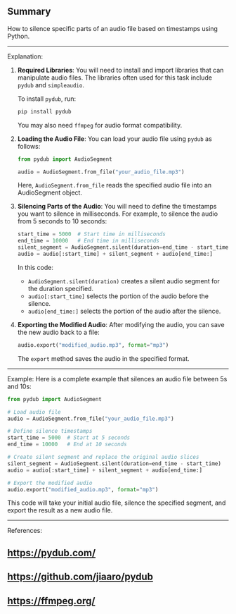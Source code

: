 ## Summary
How to silence specific parts of an audio file based on timestamps using Python.

---
Explanation:

1. **Required Libraries**: 
   You will need to install and import libraries that can manipulate audio files. The libraries often used for this task include `pydub` and `simpleaudio`.

   To install `pydub`, run:
   ```bash
   pip install pydub
   ```
   You may also need `ffmpeg` for audio format compatibility.

2. **Loading the Audio File**:
   You can load your audio file using `pydub` as follows:
   ```python
   from pydub import AudioSegment

   audio = AudioSegment.from_file("your_audio_file.mp3")
   ```
   Here, `AudioSegment.from_file` reads the specified audio file into an AudioSegment object.

3. **Silencing Parts of the Audio**:
   You will need to define the timestamps you want to silence in milliseconds. For example, to silence the audio from 5 seconds to 10 seconds:
   ```python
   start_time = 5000  # Start time in milliseconds
   end_time = 10000   # End time in milliseconds
   silent_segment = AudioSegment.silent(duration=end_time - start_time)
   audio = audio[:start_time] + silent_segment + audio[end_time:]
   ```
   In this code:
   - `AudioSegment.silent(duration)` creates a silent audio segment for the duration specified.
   - `audio[:start_time]` selects the portion of the audio before the silence.
   - `audio[end_time:]` selects the portion of the audio after the silence.

4. **Exporting the Modified Audio**:
   After modifying the audio, you can save the new audio back to a file:
   ```python
   audio.export("modified_audio.mp3", format="mp3")
   ```
   The `export` method saves the audio in the specified format.

---
Example:
Here is a complete example that silences an audio file between 5s and 10s:
```python
from pydub import AudioSegment

# Load audio file
audio = AudioSegment.from_file("your_audio_file.mp3")

# Define silence timestamps
start_time = 5000  # Start at 5 seconds
end_time = 10000   # End at 10 seconds

# Create silent segment and replace the original audio slices
silent_segment = AudioSegment.silent(duration=end_time - start_time)
audio = audio[:start_time] + silent_segment + audio[end_time:]

# Export the modified audio
audio.export("modified_audio.mp3", format="mp3")
```
This code will take your initial audio file, silence the specified segment, and export the result as a new audio file.

---
References: 
## https://pydub.com/ 
## https://github.com/jiaaro/pydub 
## https://ffmpeg.org/